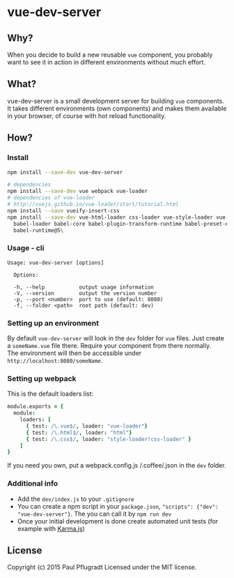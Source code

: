 # vue-dev-server

## Why?

When you decide to build a new reusable `vue` component, you probably want to see it in action in different environments without much effort.

## What?

vue-dev-server is a small development server for building `vue` components. It takes different environments (own components) and makes them available in your browser, of course with hot reload functionality.

## How?

### Install

```sh
npm install --save-dev vue-dev-server

# dependencies
npm install --save-dev vue webpack vue-loader
# dependencies of vue-loader
# http://vuejs.github.io/vue-loader/start/tutorial.html
npm install --save vueify-insert-css
npm install --save-dev vue-html-loader css-loader vue-style-loader vue-hot-reload-api\
  babel-loader babel-core babel-plugin-transform-runtime babel-preset-es2015\
  babel-runtime@5\
```

### Usage - cli

```
Usage: vue-dev-server [options]

  Options:

  -h, --help           output usage information
  -V, --version        output the version number
  -p, --port <number>  port to use (default: 8080)
  -f, --folder <path>  root path (default: dev)
```

### Setting up an environment

By default `vue-dev-server` will look in the `dev` folder for `vue` files.
Just create a `someName.vue` file there. Require your component from there normally.  
The environment will then be accessible under `http://localhost:8080/someName`.

### Setting up webpack

This is the default loaders list:
```coffee
module.exports = {
  module:
    loaders: [
      { test: /\.vue$/, loader: "vue-loader"}
      { test: /\.html$/, loader: "html"}
      { test: /\.css$/, loader: "style-loader!css-loader" }
    ]
}
```
If you need you own, put a webpack.config.js /.coffee/.json in the `dev` folder.

### Additional info

 - Add the `dev/index.js` to your `.gitignore`  
 - You can create a npm script in your `package.json`, `"scripts": {"dev": "vue-dev-server"}`. The you can call it by `npm run dev`
 - Once your initial development is done create automated unit tests (for example with [Karma.js](https://karma-runner.github.io/))


## License
Copyright (c) 2015 Paul Pflugradt
Licensed under the MIT license.
